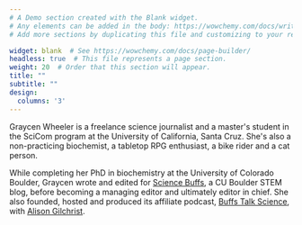 ```yaml
---
# A Demo section created with the Blank widget.
# Any elements can be added in the body: https://wowchemy.com/docs/writing-markdown-latex/
# Add more sections by duplicating this file and customizing to your requirements.

widget: blank  # See https://wowchemy.com/docs/page-builder/
headless: true  # This file represents a page section.
weight: 20  # Order that this section will appear.
title: ""
subtitle: ""
design:
  columns: '3'
---
```


Graycen Wheeler is a freelance science journalist and a master's student in the SciCom program at the University of California, Santa Cruz. She's also a non-practicing biochemist, a tabletop RPG enthusiast, a bike rider and a cat person.

While completing her PhD in biochemistry at the University of Colorado Boulder, Graycen wrote and edited for [Science Buffs](https://sciencebuffs.org/), a CU Boulder STEM blog, before becoming a managing editor and ultimately editor in chief. She also founded, hosted and produced its affiliate podcast, [Buffs Talk Science](https://buffstalkscience.com), with [Alison Gilchrist](https://www.alisonrgilchrist.com/).
